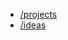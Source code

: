- [/projects](https://github.com/westurner/wiki/wiki/projects)
- [/ideas](https://github.com/westurner/wiki/wiki/ideas)